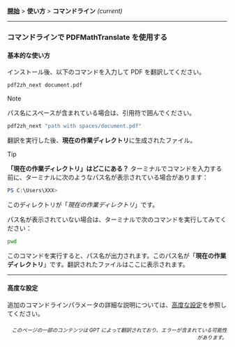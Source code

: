 [**開始**](./getting-started.md) > **使い方** > **コマンドライン** _(current)_

---

### コマンドラインで PDFMathTranslate を使用する

#### 基本的な使い方

インストール後、以下のコマンドを入力して PDF を翻訳してください。

```bash
pdf2zh_next document.pdf
```

> [!NOTE]
> 
> パス名にスペースが含まれている場合は、引用符で囲んでください。
> 
> ```bash
> pdf2zh_next "path with spaces/document.pdf"
> ```

翻訳を実行した後、**現在の作業ディレクトリ**に生成されたファイル。

> [!TIP]
> **「現在の作業ディレクトリ」はどこにある？**
> ターミナルでコマンドを入力する前に、ターミナルに次のようなパス名が表示されている場合があります：
> 
> ```powershell
> PS C:\Users\XXX>
> ```
> 
> このディレクトリが「*現在の作業ディレクトリ*」です。
> 
> パス名が表示されていない場合は、ターミナルで次のコマンドを実行してみてください：
> 
> ```bash
> pwd
> ```
> 
> このコマンドを実行すると、パス名が出力されます。このパス名が「**現在の作業ディレクトリ**」です。翻訳されたファイルはここに表示されます。

---

#### 高度な設定

追加のコマンドラインパラメータの詳細な説明については、[高度な設定](./../advanced/advanced.md)を参照してください。

<div align="right"> 
<h6><small>このページの一部のコンテンツは GPT によって翻訳されており、エラーが含まれている可能性があります。</small></h6>
